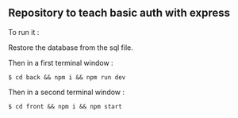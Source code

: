 ## Repository to teach basic auth with express

To run it :

Restore the database from the sql file.

Then in a first terminal window :

```shell
$ cd back && npm i && npm run dev
```

Then in a second terminal window :

```shell
$ cd front && npm i && npm start
```
